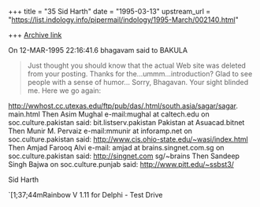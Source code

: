 +++
title = "35 Sid Harth"
date = "1995-03-13"
upstream_url = "https://list.indology.info/pipermail/indology/1995-March/002140.html"

+++
[Archive link](https://list.indology.info/pipermail/indology/1995-March/002140.html)

On 12-MAR-1995 22:16:41.6 bhagavam said to BAKULA
   > Just thought you should know that the actual Web site was deleted from
   > your posting. Thanks for the...ummm...introduction? Glad to see people
   > with a sense of humor...
     Sorry, Bhagavan. Your sight blinded me. Here we go again:


http://wwhost.cc.utexas.edu/ftp/pub/das/.html/south.asia/sagar/sagar.
main.html
     Then Asim Mughal e-mail:mughal at caltech.edu on soc.culture.pakistan
said:
bit.listserv.pakistan
Pakistan at Asuacad.bitnet
     Then Munir M. Pervaiz e-mail:mmunir at inforamp.net on
soc.culture.pakistan said:
http://www.cis.ohio-state.edu/~wasi/index.html
     Then Amjad Farooq Alvi e-mail: amjad at brains.singnet.com.sg on
soc.culture.pakistan said:
http://singnet.com sg/~brains
     Then Sandeep Singh Bajwa on soc.culture.punjab said:
http://www.pitt.edu/~ssbst3/


Sid Harth

`[1;37;44mRainbow V 1.11 for Delphi - Test Drive





